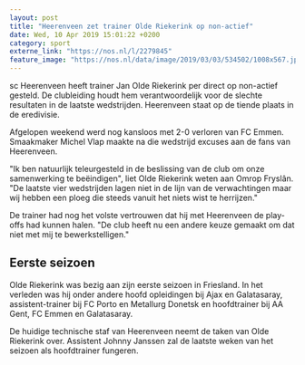 ```yaml
---
layout: post
title: "Heerenveen zet trainer Olde Riekerink op non-actief"
date: Wed, 10 Apr 2019 15:01:22 +0200
category: sport
externe_link: "https://nos.nl/l/2279845"
feature_image: "https://nos.nl/data/image/2019/03/03/534502/1008x567.jpg"
---
```


<p>sc Heerenveen heeft trainer Jan Olde Riekerink per direct op non-actief gesteld. De clubleiding houdt hem verantwoordelijk voor de slechte resultaten in de laatste wedstrijden. Heerenveen staat op de tiende plaats in de eredivisie.</p>
<p>Afgelopen weekend werd nog kansloos met 2-0 verloren van FC Emmen. Smaakmaker Michel Vlap maakte na die wedstrijd excuses aan de fans van Heerenveen.</p>
<p>"Ik ben natuurlijk teleurgesteld in de beslissing van de club om onze samenwerking te beëindigen", liet Olde Riekerink weten aan Omrop Fryslân. "De laatste vier wedstrijden lagen niet in de lijn van de verwachtingen maar wij hebben een ploeg die steeds vanuit het niets wist te herrijzen."</p>
<p>De trainer had nog het volste vertrouwen dat hij met Heerenveen de play-offs had kunnen halen. "De club heeft nu een andere keuze gemaakt om dat niet met mij te bewerkstelligen."</p>
<h2>Eerste seizoen</h2>
<p>Olde Riekerink was bezig aan zijn eerste seizoen in Friesland. In het verleden was hij onder andere hoofd opleidingen bij Ajax en Galatasaray, assistent-trainer bij FC Porto en Metallurg Donetsk en hoofdtrainer bij AA Gent, FC Emmen en Galatasaray.</p>
<p>De huidige technische staf van Heerenveen neemt de taken van Olde Riekerink over. Assistent Johnny Janssen zal de laatste weken van het seizoen als hoofdtrainer fungeren.</p>

